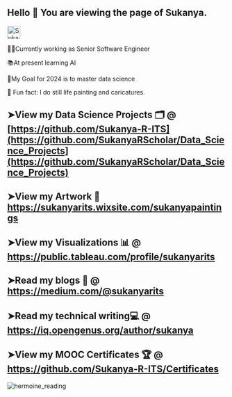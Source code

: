 ## Hello 👋 You are viewing the page of Sukanya.

<a href="https://dev.to/sukanyarits">
  <img src="https://d2fltix0v2e0sb.cloudfront.net/dev-badge.svg" alt="Sukanya's DEV Profile" height="30" width="30">
</a>


👩‍💻Currently working as Senior Software Engineer 
 
📚At present learning AI

🎯My Goal for 2024 is to master data science

🎨 Fun fact: I do still life painting and caricatures. 


## ➤View my Data Science Projects 🗂 @ [https://github.com/Sukanya-R-ITS](https://github.com/SukanyaRScholar/Data_Science_Projects](https://github.com/SukanyaRScholar/Data_Science_Projects)

## ➤View my Artwork 🎨 https://sukanyarits.wixsite.com/sukanyapaintings 

## ➤View my Visualizations 📊 @ https://public.tableau.com/profile/sukanyarits

## ➤Read my blogs 📖 @ https://medium.com/@sukanyarits

## ➤Read my technical writing💻 @ https://iq.opengenus.org/author/sukanya

## ➤View my MOOC Certificates 🏆 @ https://github.com/Sukanya-R-ITS/Certificates


![hermoine_reading](https://user-images.githubusercontent.com/54338670/92662945-932e8500-f2c5-11ea-8114-49e7392f1d75.gif)



